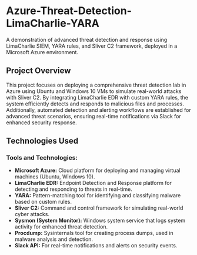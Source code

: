 # Azure-Threat-Detection-LimaCharlie-YARA
A demonstration of advanced threat detection and response using LimaCharlie SIEM, YARA rules, and Sliver C2 framework, deployed in a Microsoft Azure environment.


## Project Overview
This project focuses on deploying a comprehensive threat detection lab in Azure using Ubuntu and Windows 10 VMs to simulate real-world attacks with Sliver C2. By integrating LimaCharlie EDR with custom YARA rules, the system efficiently detects and responds to malicious files and processes. Additionally, automated detection and alerting workflows are established for advanced threat scenarios, ensuring real-time notifications via Slack for enhanced security response.

## Technologies Used

### Tools and Technologies:
- **Microsoft Azure:** Cloud platform for deploying and managing virtual machines (Ubuntu, Windows 10).
- **LimaCharlie EDR:** Endpoint Detection and Response platform for detecting and responding to threats in real-time.
- **YARA:** Pattern-matching tool for identifying and classifying malware based on custom rules.
- **Sliver C2:** Command and control framework for simulating real-world cyber attacks.
- **Sysmon (System Monitor):** Windows system service that logs system activity for enhanced threat detection.
- **Procdump:** Sysinternals tool for creating process dumps, used in malware analysis and detection.
- **Slack API:** For real-time notifications and alerts on security events.
